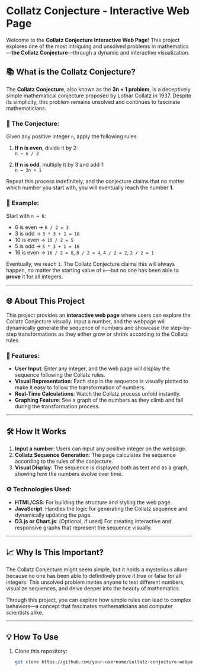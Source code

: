 # Collatz Conjecture - Interactive Web Page

Welcome to the **Collatz Conjecture Interactive Web Page**! This project explores one of the most intriguing and unsolved problems in mathematics—**the Collatz Conjecture**—through a dynamic and interactive visualization.

## 📚 What is the Collatz Conjecture?

The **Collatz Conjecture**, also known as the **3n + 1 problem**, is a deceptively simple mathematical conjecture proposed by Lothar Collatz in 1937. Despite its simplicity, this problem remains unsolved and continues to fascinate mathematicians.

### 🧠 The Conjecture:

Given any positive integer `n`, apply the following rules:
1. **If n is even**, divide it by 2:  
   `n → n / 2`
   
2. **If n is odd**, multiply it by 3 and add 1:  
   `n → 3n + 1`

Repeat this process indefinitely, and the conjecture claims that no matter which number you start with, you will eventually reach the number **1**.

### 🌟 Example:
Start with `n = 6`:
- 6 is even → `6 / 2 = 3`
- 3 is odd → `3 * 3 + 1 = 10`
- 10 is even → `10 / 2 = 5`
- 5 is odd → `5 * 3 + 1 = 16`
- 16 is even → `16 / 2 = 8`, `8 / 2 = 4`, `4 / 2 = 2`, `2 / 2 = 1`

Eventually, we reach `1`. The Collatz Conjecture claims this will always happen, no matter the starting value of `n`—but no one has been able to **prove** it for all integers.

---

## 🌐 About This Project

This project provides an **interactive web page** where users can explore the Collatz Conjecture visually. Input a number, and the webpage will dynamically generate the sequence of numbers and showcase the step-by-step transformations as they either grow or shrink according to the Collatz rules. 

### 🚀 Features:
- **User Input**: Enter any integer, and the web page will display the sequence following the Collatz rules.
- **Visual Representation**: Each step in the sequence is visually plotted to make it easy to follow the transformation of numbers.
- **Real-Time Calculations**: Watch the Collatz process unfold instantly.
- **Graphing Feature**: See a graph of the numbers as they climb and fall during the transformation process.

---

## 🛠 How It Works

1. **Input a number**: Users can input any positive integer on the webpage.
2. **Collatz Sequence Generation**: The page calculates the sequence according to the rules of the conjecture.
3. **Visual Display**: The sequence is displayed both as text and as a graph, showing how the numbers evolve over time.

### ⚙️ Technologies Used:
- **HTML/CSS**: For building the structure and styling the web page.
- **JavaScript**: Handles the logic for generating the Collatz sequence and dynamically updating the page.
- **D3.js or Chart.js**: (Optional, if used) For creating interactive and responsive graphs that represent the sequence visually.

---

## 📈 Why Is This Important?

The Collatz Conjecture might seem simple, but it holds a mysterious allure because no one has been able to definitively prove it true or false for all integers. This unsolved problem invites anyone to test different numbers, visualize sequences, and delve deeper into the beauty of mathematics.

Through this project, you can explore how simple rules can lead to complex behaviors—a concept that fascinates mathematicians and computer scientists alike.

---

## 💡 How To Use

1. Clone this repository:
   ```bash
   git clone https://github.com/your-username/collatz-conjecture-webpage.git
